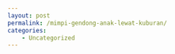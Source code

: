 ```yaml
---
layout: post
permalink: /mimpi-gendong-anak-lewat-kuburan/
categories:
    - Uncategorized
---
```


